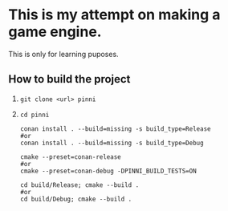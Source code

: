 # This is my attempt on making a game engine.

This is only for learning puposes.

## How to build the project

1) ```
   git clone <url> pinni
   ```
2) ```
   cd pinni

   conan install . --build=missing -s build_type=Release
   #or
   conan install . --build=missing -s build_type=Debug

   cmake --preset=conan-release
   #or
   cmake --preset=conan-debug -DPINNI_BUILD_TESTS=ON

   cd build/Release; cmake --build .
   #or
   cd build/Debug; cmake --build .
   ```
